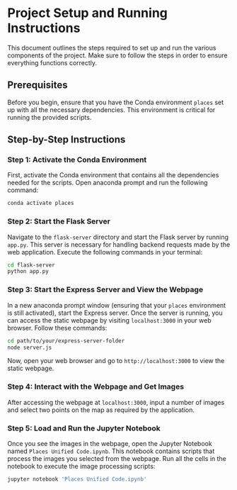 
# Project Setup and Running Instructions

This document outlines the steps required to set up and run the various components of the project. Make sure to follow the steps in order to ensure everything functions correctly.

## Prerequisites

Before you begin, ensure that you have the Conda environment `places` set up with all the necessary dependencies. This environment is critical for running the provided scripts.

## Step-by-Step Instructions

### Step 1: Activate the Conda Environment

First, activate the Conda environment that contains all the dependencies needed for the scripts. Open anaconda prompt and run the following command:

```bash
conda activate places
```

### Step 2: Start the Flask Server

Navigate to the `flask-server` directory and start the Flask server by running `app.py`. This server is necessary for handling backend requests made by the web application. Execute the following commands in your terminal:

```bash
cd flask-server
python app.py
```

### Step 3: Start the Express Server and View the Webpage

In a new anaconda prompt window (ensuring that your `places` environment is still activated), start the Express server. Once the server is running, you can access the static webpage by visiting `localhost:3000` in your web browser. Follow these commands:

```bash
cd path/to/your/express-server-folder
node server.js
```

Now, open your web browser and go to `http://localhost:3000` to view the static webpage.

### Step 4: Interact with the Webpage and Get Images

After accessing the webpage at `localhost:3000`, input a number of images and select two points on the map as required by the application.

### Step 5: Load and Run the Jupyter Notebook

Once you see the images in the webpage, open the Jupyter Notebook named `Places Unified Code.ipynb`. This notebook contains scripts that process the images you selected from the webpage. Run all the cells in the notebook to execute the image processing scripts:

```bash
jupyter notebook 'Places Unified Code.ipynb'
```
